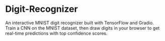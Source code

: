 # Digit-Recognizer
An interactive MNIST digit recognizer built with TensorFlow and Gradio.  Train a CNN on the MNIST dataset, then draw digits in your browser to get real-time predictions with top confidence scores.

